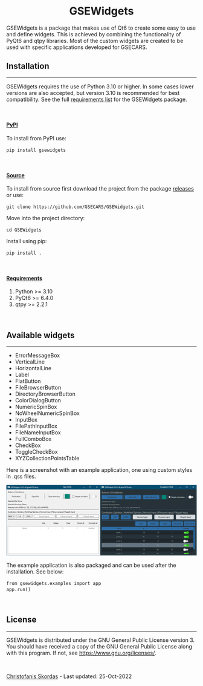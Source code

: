 <h1 align="center">GSEWidgets</h1>

GSEWidgets is a package that makes use of Qt6 to create some easy to use and define widgets. This is achieved by 
combining the functionality of PyQt6 and qtpy libraries. Most of the custom widgets are created to be used
with specific applications developed for GSECARS.

## Installation

---

GSEWidgets requires the use of Python 3.10 or higher. In some cases lower versions are also accepted,
but version 3.10 is recommended for best compatibility. See the full [requirements list](#urequirementsu)
for the GSEWidgets package.

<br />

#### <u>PyPI</u>
To install from PyPI use:
````
pip install gsewidgets
````
<br />

#### <u>Source</u>
To install from source first download the project from the package 
[releases](https://github.com/GSECARS/GSEWidgets/releases) 
or use: 
````
git clone https://github.com/GSECARS/GSEWidgets.git
````
Move into the project directory: 
````
cd GSEWidgets
````
Install using pip: 
````
pip install .
````

<br />

#### <u>Requirements</u>
1. Python >= 3.10
2. PyQt6 >= 6.4.0
3. qtpy >= 2.2.1

<br />

## Available widgets

---

- ErrorMessageBox
- VerticalLine
- HorizontalLine
- Label
- FlatButton
- FileBrowserButton
- DirectoryBrowserButton
- ColorDialogButton
- NumericSpinBox
- NoWheelNumericSpinBox
- InputBox
- FilePathInputBox
- FileNameInputBox
- FullComboBox
- CheckBox
- ToggleCheckBox
- XYZCollectionPointsTable

Here is a screenshot with an example application, one using custom styles in .qss files.

<p><img alt="Example widgets" src="gsewidgets/examples/assets/images/gsewidgets_example.png"></p>

The example application is also packaged and can be used after the installation. See below:
````
from gsewidgets.examples import app
app.run()
````

<br />

## License

---

GSEWidgets is distributed under the GNU General Public License version 3. You should have 
received a copy of the GNU General Public License along with this program.  If not, see 
<https://www.gnu.org/licenses/>.

<br />

[Christofanis Skordas](mailto:skordasc@uchicago.edu) - Last updated: 25-Oct-2022 